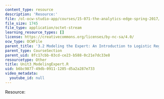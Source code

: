 ```yaml
---
content_type: resource
description: 'Resource:'
file: /ol-ocw-studio-app/courses/15-071-the-analytics-edge-spring-2017/b6bc987749db09111285d5a2a287e733_Unit3_ModelingExpert.R
file_size: 1745
file_type: application/octet-stream
learning_resource_types: []
license: https://creativecommons.org/licenses/by-nc-sa/4.0/
ocw_type: OCWFile
parent_title: '3.2 Modeling the Expert: An Introduction to Logistic Regression'
parent_type: CourseSection
parent_uid: 8fc17cbb-03cd-ce23-b588-0c21e7dc33e8
resourcetype: Other
title: Unit3_ModelingExpert.R
uid: b6bc9877-49db-0911-1285-d5a2a287e733
video_metadata:
  youtube_id: null
---
```

Resource: